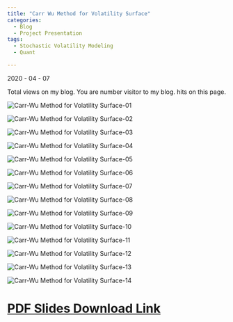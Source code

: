 ```yaml
---
title: "Carr Wu Method for Volatility Surface"
categories:
  - Blog
  - Project Presentation
tags:
  - Stochastic Volatility Modeling
  - Quant

---
```


2020 - 04 - 07


<script async src="//busuanzi.ibruce.info/busuanzi/2.3/busuanzi.pure.mini.js"></script>

<span id="busuanzi_container_site_pv">
    Total <span id="busuanzi_value_site_pv"></span> views on my blog.
</span>

<span id="busuanzi_container_site_uv">
  You are number <span id="busuanzi_value_site_uv"></span> visitor to my blog.
</span>

<span id="busuanzi_container_page_pv">
  <span id="busuanzi_value_page_pv"></span> hits on this page.
</span>

<script type="text/javascript" async
  src="https://cdn.mathjax.org/mathjax/latest/MathJax.js?config=TeX-MML-AM_CHTML">
</script>

![Carr-Wu Method for Volatility Surface-01](https://user-images.githubusercontent.com/56275127/121812378-39306680-cc2d-11eb-9797-157706cd2c08.jpg)

![Carr-Wu Method for Volatility Surface-02](https://user-images.githubusercontent.com/56275127/121812388-3e8db100-cc2d-11eb-87c0-618e299d0915.jpg)

![Carr-Wu Method for Volatility Surface-03](https://user-images.githubusercontent.com/56275127/121812392-40577480-cc2d-11eb-8ad6-98caf29754a6.jpg)

![Carr-Wu Method for Volatility Surface-04](https://user-images.githubusercontent.com/56275127/121812403-464d5580-cc2d-11eb-9bda-a81fdbd1b643.jpg)

![Carr-Wu Method for Volatility Surface-05](https://user-images.githubusercontent.com/56275127/121812405-48afaf80-cc2d-11eb-81bc-1ece628a7be2.jpg)

![Carr-Wu Method for Volatility Surface-06](https://user-images.githubusercontent.com/56275127/121812418-5107ea80-cc2d-11eb-879d-c8fefce93be1.jpg)

![Carr-Wu Method for Volatility Surface-07](https://user-images.githubusercontent.com/56275127/121812425-55340800-cc2d-11eb-8866-890dcedd25f3.jpg)

![Carr-Wu Method for Volatility Surface-08](https://user-images.githubusercontent.com/56275127/121812431-58c78f00-cc2d-11eb-9ca8-b2ae99b3e026.jpg)

![Carr-Wu Method for Volatility Surface-09](https://user-images.githubusercontent.com/56275127/121812433-5b29e900-cc2d-11eb-8870-dd8ba9370e99.jpg)

![Carr-Wu Method for Volatility Surface-10](https://user-images.githubusercontent.com/56275127/121812438-5d8c4300-cc2d-11eb-8dbf-06bd9ac53927.jpg)

![Carr-Wu Method for Volatility Surface-11](https://user-images.githubusercontent.com/56275127/121812442-6250f700-cc2d-11eb-96c2-3ea348cb6d41.jpg)

![Carr-Wu Method for Volatility Surface-12](https://user-images.githubusercontent.com/56275127/121812446-64b35100-cc2d-11eb-9b13-ef537ac3acf9.jpg)

![Carr-Wu Method for Volatility Surface-13](https://user-images.githubusercontent.com/56275127/121812450-6715ab00-cc2d-11eb-8281-9b611122681a.jpg)

![Carr-Wu Method for Volatility Surface-14](https://user-images.githubusercontent.com/56275127/121812452-68df6e80-cc2d-11eb-9a61-59a9f902e154.jpg)










# [PDF Slides Download Link](https://www.linkedin.com/posts/junfan-zhu_slides-4-carr-wu-method-for-volatility-surface-activity-6653092285737242624-AMMm)
